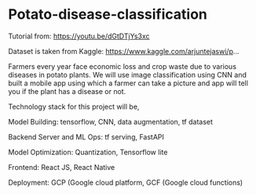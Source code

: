 # Potato-disease-classification

Tutorial from: https://youtu.be/dGtDTjYs3xc

Dataset is taken from Kaggle: https://www.kaggle.com/arjuntejaswi/p...

Farmers every year face economic loss and crop waste due to various diseases in potato plants. We will use image classification using CNN and built a mobile app using which a farmer can take a picture and app will tell you if the plant has a disease or not.

Technology stack for this project will be,

Model Building: tensorflow, CNN, data augmentation, tf dataset

Backend Server and ML Ops: tf serving, FastAPI

Model Optimization: Quantization, Tensorflow lite

Frontend: React JS, React Native

Deployment: GCP (Google cloud platform, GCF (Google cloud functions)
